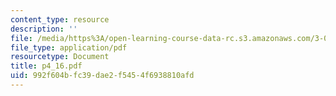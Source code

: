 ```yaml
---
content_type: resource
description: ''
file: /media/https%3A/open-learning-course-data-rc.s3.amazonaws.com/3-064-polymer-engineering-fall-2003/992f604bfc39dae2f5454f6938810afd_p4_16.pdf
file_type: application/pdf
resourcetype: Document
title: p4_16.pdf
uid: 992f604b-fc39-dae2-f545-4f6938810afd
---
```

